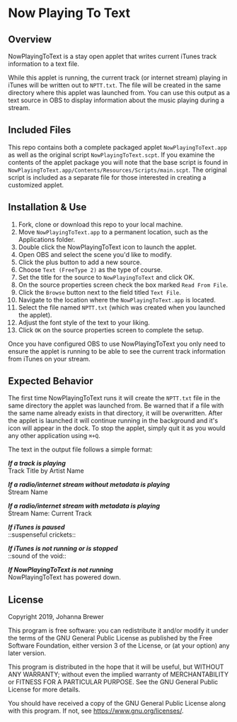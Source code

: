 Now Playing To Text
===================

Overview
--------

NowPlayingToText is a stay open applet that writes current iTunes track information to a text file.

While this applet is running, the current track (or internet stream) playing in iTunes will be written out to `NPTT.txt`. The file will be created in the same directory where this applet was launched from. You can use this output as a text source in OBS to display information about the music playing during a stream.


Included Files
--------------

This repo contains both a complete packaged applet `NowPlayingToText.app` as well as the original script `NowPlayingToText.scpt`. If you examine the contents of the applet package you will note that the base script is found in `NowPlayingToText.app/Contents/Resources/Scripts/main.scpt`. The original script is included as a separate file for those interested in creating a customized applet.


Installation & Use
------------------

1. Fork, clone or download this repo to your local machine.
2. Move `NowPlayingToText.app` to a permanent location, such as the Applications folder.
3. Double click the NowPlayingToText icon to launch the applet.
4. Open OBS and select the scene you'd like to modify.
5. Click the plus button to add a new source.
6. Choose `Text (FreeType 2)` as the type of course.
7. Set the title for the source to `NowPlayingToText` and click OK.
8. On the source properties screen check the box marked `Read From File`.
9. Click the `Browse` button next to the field titled `Text File`.
10. Navigate to the location where the `NowPlayingToText.app` is located.
11. Select the file named `NPTT.txt` (which was created when you launched the applet).
12. Adjust the font style of the text to your liking.
13. Click `OK` on the source properties screen to complete the setup.

Once you have configured OBS to use NowPlayingToText you only need to ensure the applet is running to be able to see the current track information from iTunes on your stream.

Expected Behavior
-----------------

The first time NowPlayingToText runs it will create the `NPTT.txt` file in the same directory the applet was launched from. Be warned that if a file with the same name already exists in that directory, it will be overwritten. After the applet is launched it will continue running in the background and it's icon will appear in the dock. To stop the applet, simply quit it as you would any other application using `⌘+Q`.

The text in the output file follows a simple format:

***If a track is playing***\
Track Title by Artist Name

***If a radio/internet stream without metadata is playing***\
Stream Name

***If a radio/internet stream with metadata is playing***\
Stream Name: Current Track

***If iTunes is paused***\
::suspenseful crickets::

***If iTunes is not running or is stopped***\
::sound of the void::

***If NowPlayingToText is not running***\
NowPlayingToText has powered down.


License
-------

Copyright 2019, Johanna Brewer

This program is free software: you can redistribute it and/or modify
it under the terms of the GNU General Public License as published by
the Free Software Foundation, either version 3 of the License, or
(at your option) any later version.

This program is distributed in the hope that it will be useful,
but WITHOUT ANY WARRANTY; without even the implied warranty of
MERCHANTABILITY or FITNESS FOR A PARTICULAR PURPOSE.  See the
GNU General Public License for more details.

You should have received a copy of the GNU General Public License
along with this program.  If not, see <https://www.gnu.org/licenses/>.